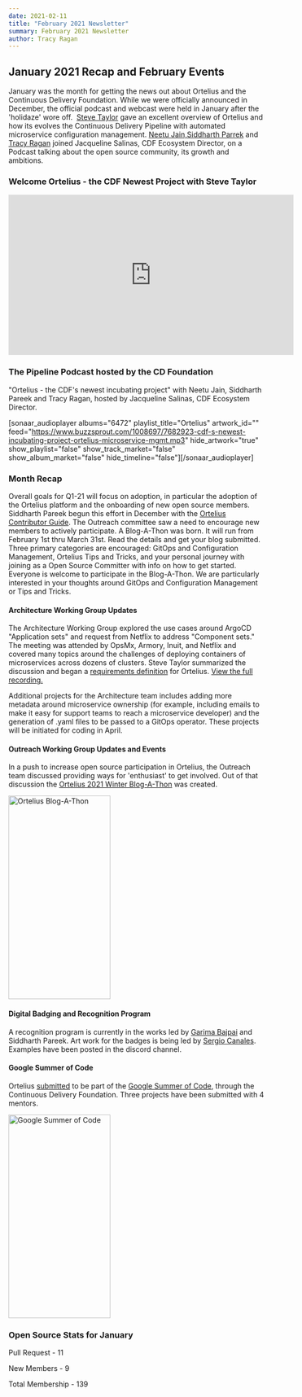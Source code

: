 ```yaml
---
date: 2021-02-11
title: "February 2021 Newsletter"
summary: February 2021 Newsletter
author: Tracy Ragan
---
```


## January 2021 Recap and February Events

January was the month for getting the news out about Ortelius and the Continuous Delivery Foundation. While we were officially announced in December, the official podcast and webcast were held in January after the 'holidaze' wore off.  [Steve Taylor](https://www.linkedin.com/in/steve-taylor-oms/) gave an excellent overview of Ortelius and how its evolves the Continuous Delivery Pipeline with automated microservice configuration management. [Neetu Jain,](https://www.linkedin.com/in/neetujain/)[Siddharth Parrek](https://www.linkedin.com/in/siddharthpareek) and [Tracy Ragan](https://www.linkedin.com/in/tracy-ragan-oms/) joined Jacqueline Salinas, CDF Ecosystem Director, on a Podcast talking about the open source community, its growth and ambitions.

### Welcome Ortelius - the CDF Newest Project with Steve Taylor

<iframe src="https://www.youtube.com/embed/xez36h_WJRI" width="560" height="315" frameborder="0" allowfullscreen="allowfullscreen"></iframe>

### The Pipeline Podcast hosted by the CD Foundation

"Ortelius - the CDF's newest incubating project" with Neetu Jain, Siddharth Pareek and Tracy Ragan, hosted by Jacqueline Salinas, CDF Ecosystem Director.

[sonaar_audioplayer albums="6472" playlist_title="Ortelius" artwork_id="" feed="https://www.buzzsprout.com/1008697/7682923-cdf-s-newest-incubating-project-ortelius-microservice-mgmt.mp3" hide_artwork="true" show_playlist="false" show_track_market="false" show_album_market="false" hide_timeline="false"][/sonaar_audioplayer]

### Month Recap

Overall goals for Q1-21 will focus on adoption, in particular the adoption of the Ortelius platform and the onboarding of new open source members. Siddharth Pareek begun this effort in December with the [Ortelius Contributor Guide](https://docs.ortelius.io/guides/contributorguide/). The Outreach committee saw a need to encourage new members to actively participate. A Blog-A-Thon was born. It will run from February 1st thru March 31st. Read the details and get your blog submitted. Three primary categories are encouraged: GitOps and Configuration Management, Ortelius Tips and Tricks, and your personal journey with joining as a Open Source Committer with info on how to get started. Everyone is welcome to participate in the Blog-A-Thon. We are particularly interested in your thoughts around GitOps and Configuration Management or Tips and Tricks.

#### Architecture Working Group Updates

The Architecture Working Group explored the use cases around ArgoCD "Application sets" and request from Netflix to address "Component sets." The meeting was attended by OpsMx, Armory, Inuit, and Netflix and covered many topics around the challenges of deploying containers of microservices across dozens of clusters. Steve Taylor summarized the discussion and began a [requirements definition](https://docs.google.com/document/d/1mEymrIElfqWZ-xk6CxRfR-z9PxlCO0UFM5hzxVouzF8/edit?usp=sharing) for Ortelius. [View the full recording.](https://youtu.be/Pt8SQdJS6S0)

Additional projects for the Architecture team includes adding more metadata around microservice ownership (for example, including emails to make it easy for support teams to reach a microservice developer) and the generation of .yaml files to be passed to a GitOps operator. These projects will be initiated for coding in April.

#### Outreach Working Group Updates and Events

In a push to increase open source participation in Ortelius, the Outreach team discussed providing ways for 'enthusiast' to get involved. Out of that discussion the  [Ortelius 2021 Winter Blog-A-Thon](/blog/2021/01/20/2021-blog-a-thon/) was created.

<div class="col-center">
<img src="/images/blog-a-thon.png" alt="Ortelius Blog-A-Thon" height="400px" width="200px" />
</div>

#### Digital Badging and Recognition Program

A recognition program is currently in the works led by [Garima Bajpai](https://www.linkedin.com/in/garimabajpai) and Siddharth Pareek. Art work for the badges is being led by [Sergio Canales](https://www.linkedin.com/in/sergio-canales-espinoza). Examples have been posted in the discord channel.

#### Google Summer of Code

Ortelius [submitted](/blog/2021/01/18/ortelius-gsoc-project-proposal/) to be part of the [Google Summer of Code](https://summerofcode.withgoogle.com), through the Continuous Delivery Foundation. Three projects have been submitted with 4 mentors.

<div class="col-center">
<img src="/images/googlesummerofcode-300x300.png" alt="Google Summer of Code" height="400px" width="200px" />
</div>

### Open Source Stats for January

Pull Request - 11

New Members - 9

Total Membership - 139
